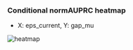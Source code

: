 ### Conditional normAUPRC heatmap

- X: eps_current, Y: gap_mu

![heatmap](/home/elicer/project_0814_2/results/20250817-061520/holdout/conditional_heatmap_eps_current_vs_gap_mu.png)
